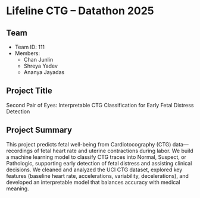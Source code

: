 # Lifeline CTG – Datathon 2025



## Team
- Team ID: 111
- Members:
  - Chan Junlin   
  - Shreya Yadev 
  - Ananya Jayadas

## Project Title
Second Pair of Eyes: Interpretable CTG Classification for Early Fetal Distress Detection

## Project Summary
This project predicts fetal well-being from Cardiotocography (CTG) data—recordings of fetal heart rate and uterine contractions during labor. We build a machine learning model to classify CTG traces into Normal, Suspect, or Pathologic, supporting early detection of fetal distress and assisting clinical decisions. We cleaned and analyzed the UCI CTG dataset, explored key features (baseline heart rate, accelerations, variability, decelerations), and developed an interpretable model that balances accuracy with medical meaning.



